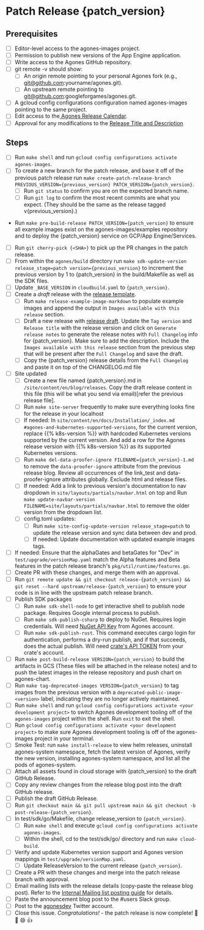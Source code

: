 # Patch Release {patch_version}

<!--
This is the patch release issue template. Make a copy of the markdown in this page
and copy it into a release issue. Fill in relevant values (patch, previous version, and cherry-pick), found inside {}

*** VERSION SHOULD BE IN THE FORMAT OF 1.x.x NOT v1.x.x ***

Note: "If needed" means if this step only needs to be done if it was modified as part of the patch release or otherwise should be updated.
!-->

## Prerequisites

- [ ] Editor-level access to the agones-images project.
- [ ] Permission to publish new versions of the App Engine application.
- [ ] Write access to the Agones GitHub repository.
- [ ] git remote -v should show:
  - [ ] An origin remote pointing to your personal Agones fork (e.g., git@github.com:yourname/agones.git).
  - [ ] An upstream remote pointing to git@github.com:googleforgames/agones.git.
- [ ] A gcloud config configurations configuration named agones-images pointing to the same project.
- [ ] Edit access to the[ Agones Release Calendar](https://calendar.google.com/calendar/u/0?cid=Z29vZ2xlLmNvbV84MjhuOGYxOGhmYnRyczR2dTRoMXNrczIxOEBncm91cC5jYWxlbmRhci5nb29nbGUuY29t).
- [ ] Approval for any modifications to the [Release Title and Description](https://docs.google.com/document/d/1bRZCxYB8lrVcrru41b6s5D_9uU0zS49vVGdBhg0yDIY/edit)

## Steps

- [ ] Run `make shell` and run `gcloud config configurations activate agones-images`.
- [ ] To create a new branch for the patch release, and base it off of the previous patch release run
      `make create-patch-release-branch PREVIOUS_VERSION={previous_version} PATCH_VERSION={patch_version}`.
  - [ ] Run `git status` to confirm you are on the expected branch name.
  - [ ] Run `git log` to confirm the most recent commits are what you expect. (They should be the
        same as the release tagged v{previous_version}.)
- Run `make pre-build-release PATCH_VERSION={patch_version}` to ensure all example images exist on
  the agones-images/examples repository and to deploy the {patch_version} service on GCP/App
  Engine/Services.
- [ ] Run `git cherry-pick {<SHA>}` to pick up the PR changes in the patch release.
- [ ] From within the `agones/build` directory run `make sdk-update-version release_stage=patch version={previous_version}`
      to increment the previous version by 1 to {patch_version} in the build/Makefile as well as the
      SDK files.
- [ ] Update `_BASE_VERSION` in `cloudbuild.yaml` to `{patch_version}`.
- [ ] Create a _draft_ release with the [release template](https://github.com/googleforgames/agones/blob/main/docs/governance/templates/release.md).
  - [ ] Run `make release-example-image-markdown` to populate example images and append the output
        in `Images available with this release` section.
  - [ ] Draft a new release with [release draft](https://github.com/googleforgames/agones/releases).
        Update the `Tag version` and `Release title` with the release version and click on `Generate release notes`
        to generate the release notes with `Full Changelog` info for {patch_version}. Make sure to
        add the description. Include the `Images available with this release` section from the
        previous step that will be present after the `Full Changelog` and save the draft.
  - [ ] Copy the {patch_version} release details from the `Full Changelog` and paste it on top of
        the CHANGELOG.md file
- [ ] Site updated
  - [ ] Create a new file named {patch_version}.md in `/site/content/en/blog/releases`. Copy the
        draft release content in this file (this will be what you send via email)[refer the previous release file].
  - [ ] Run `make site-server` frequently to make sure everything looks fine for the release in your localhost
  - [ ] If needed: In `site/content/en/docs/Installation/_index.md #agones-and-kubernetes-supported-versions`,
        for the current version, replace {{% k8s-version %}} with hardcoded Kubernetes versions
        supported by the current version. And add a row for the Agones release version with
        {{% k8s-version %}} as its supported Kubernetes versions.
  - [ ] Run `make del-data-proofer-ignore FILENAME={patch_version}-1.md` to remove the `data-proofer-ignore` attribute from the previous release blog. Review all occurrences of the link_test and data-proofer-ignore attributes globally. Exclude html and release files.
  - [ ] If needed: Add a link to previous version's documentation to nav dropdown in `site/layouts/partials/navbar.html` on top and Run `make update-navbar-version FILENAME=site/layouts/partials/navbar.html` to remove the older version from the dropdown list.
  - [ ] config.toml updates:
    - [ ] Run `make site-config-update-version release_stage=patch` to update the release version and sync data between dev and prod.
    - [ ] If needed: Update documentation with updated example images tags.
- [ ] If needed: Ensure that the alphaGates and betaGates for "Dev" in `test/upgrade/versionMap.yaml`
      match the Alpha features and Beta features in the patch release branch's `pkg/util/runtime/features.go`.
- [ ] Create PR with these changes, and merge them with an approval.
- [ ] Run `git remote update && git checkout release-{patch_version} && git reset --hard upstream/release-{patch_version}` to ensure your code is in line with the upstream patch release branch.
- [ ] Publish SDK packages
  - [ ] Run `make sdk-shell-node` to get interactive shell to publish node package. Requires Google internal process to publish.
  - [ ] Run `make sdk-publish-csharp` to deploy to NuGet. Requires login credentials. Will need [NuGet API Key](https://www.nuget.org/account/apikeys) from Agones account.
  - [ ] Run `make sdk-publish-rust`. This command executes cargo login for authentication, performs a dry-run publish, and if that succeeds, does the actual publish. Will need [crate's API TOKEN](https://crates.io/settings/tokens) from your crate's account.
- [ ] Run `make post-build-release VERSION={patch_version}` to build the artifacts in
      GCS (These files will be attached in the release notes) and to push the latest images in the
      release repository and push chart on agones-chart.
- [ ] Run `make tag-deprecated-images VERSION={patch_version}` to tag images from the previous
      version with a `deprecated-public-image-<version>` label, indicating they are no longer
      actively maintained.
- [ ] Run `make shell` and run `gcloud config configurations activate <your development project>` to switch Agones development tooling off of the `agones-images` project within the shell. Run `exit` to exit the shell.
- [ ] Run `gcloud config configurations activate <your development project>` to make sure Agones development tooling is off of the agones-images project in your terminal.
- [ ] Smoke Test: run `make install-release` to view helm releases, uninstall agones-system namespace, fetch the latest version of Agones, verify the new version, installing agones-system namespace, and list all the pods of agones-system.
- [ ] Attach all assets found in cloud storage with {patch_version} to the draft GitHub Release.
- [ ] Copy any review changes from the release blog post into the draft GitHub release.
- [ ] Publish the draft GitHub Release.
- [ ] Run `git checkout main && git pull upstream main && git checkout -b post-release-{patch_version}`.
- [ ] In test/sdk/go/Makefile, change release_version to `{patch_version}`.
  - [ ] Run `make shell` and execute `gcloud config configurations activate agones-images`.
  - [ ] Within the shell, cd to the test/sdk/go/ directory and run `make cloud-build`.
- [ ] Verify and update Kubernetes version support and Agones version mappings in `test/upgrade/versionMap.yaml`.
  - [ ] Update ReleaseVersion to the current release `{patch_version}`.
- [ ] Create a PR with these changes and merge into the patch release branch with approval.
- [ ] Email mailing lists with the release details (copy-paste the release blog post). Refer to the [Internal Mailing list posting guide](https://docs.google.com/document/d/1qYR9ccVURgujqFAIpjpSN2GRcCeQ29ow5H_V4sm4RGs/edit#heading=h.zge9gjrt8ws8) for details.
- [ ] Paste the announcement blog post to the #users Slack group.
- [ ] Post to the [agonesdev](https://twitter.com/agonesdev) Twitter account.
- [ ] Close this issue. _Congratulations!_ - the patch release is now complete! :tada: :clap: :smile: :+1:

[release-template]: https://github.com/googleforgames/agones/blob/main/docs/governance/templates/release.md
[release-draft]: https://github.com/googleforgames/agones/releases
[build-makefile]: https://github.com/googleforgames/agones/blob/main/build/Makefile
[Internal Mailing list posting guide]: https://docs.google.com/document/d/1qYR9ccVURgujqFAIpjpSN2GRcCeQ29ow5H_V4sm4RGs/edit#heading=h.zge9gjrt8ws8
